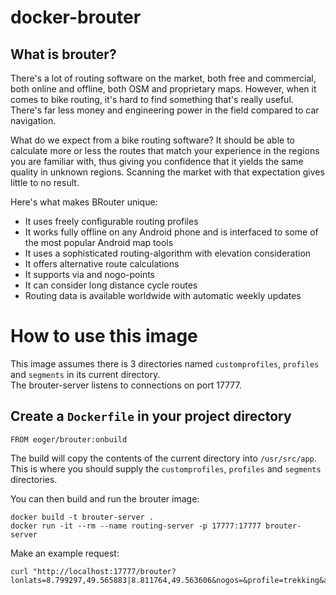 # docker-brouter

## What is brouter?

There's a lot of routing software on the market,
both free and commercial, both online and offline, both OSM and
proprietary maps. However, when it comes to bike routing, it's
hard to find something that's really useful. There's far less
money and engineering power in the field compared to car navigation.

What do we expect from a bike routing software? It should be able
to calculate more or less the routes that match your experience in
the regions you are familiar with, thus giving you confidence that it
yields the same quality in unknown regions. Scanning the market with
that expectation gives little to no result.

Here's what makes BRouter unique:

* It uses freely configurable routing profiles
* It works fully offline on any Android phone and is interfaced to some of the most popular Android map tools
* It uses a sophisticated routing-algorithm with elevation consideration
* It offers alternative route calculations
* It supports via and nogo-points
* It can consider long distance cycle routes
* Routing data is available worldwide with automatic weekly updates

# How to use this image

This image assumes there is 3 directories named `customprofiles`, `profiles` and `segments` in its current directory.  
The brouter-server listens to connections on port 17777.

## Create a `Dockerfile` in your project directory

	FROM eoger/brouter:onbuild

The build will copy the contents of the current directory into `/usr/src/app`.
This is where you should supply the `customprofiles`, `profiles` and `segments` directories.

You can then build and run the brouter image:

	docker build -t brouter-server .
	docker run -it --rm --name routing-server -p 17777:17777 brouter-server
	
Make an example request:

	curl "http://localhost:17777/brouter?lonlats=8.799297,49.565883|8.811764,49.563606&nogos=&profile=trekking&alternativeidx=0&format=gpx"
